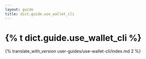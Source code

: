 ```yaml
---
layout: guide
title: dict.guide.use_wallet_cli
---
```


# {% t dict.guide.use_wallet_cli %}

{% translate_with_version user-guides/use-wallet-cli/index.md 2 %}
